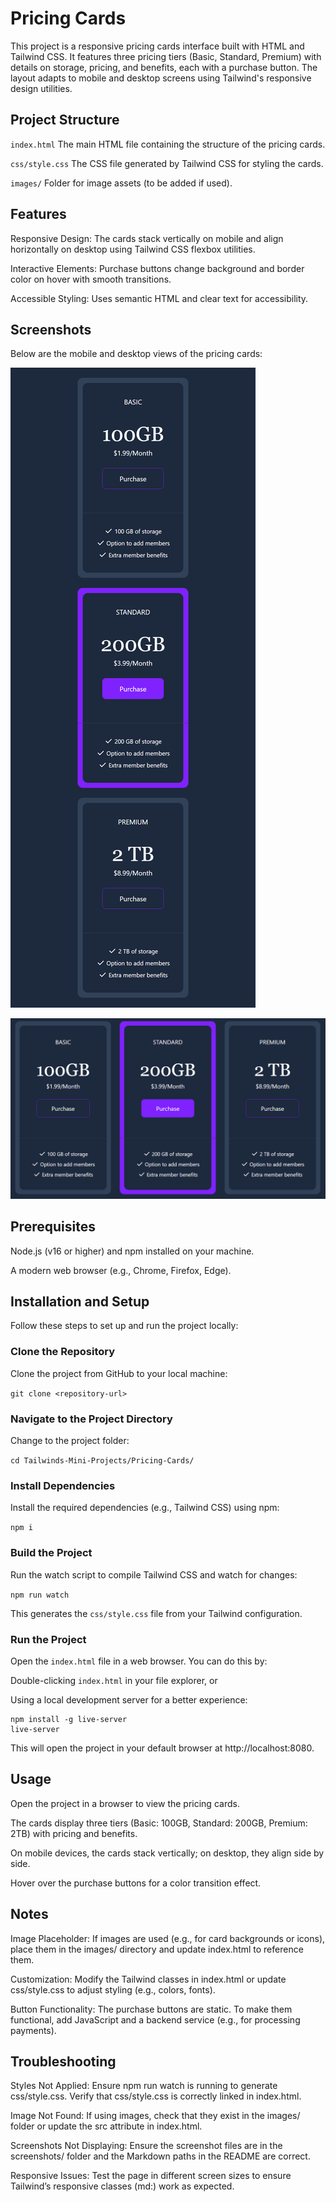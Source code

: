 # Pricing Cards

This project is a responsive pricing cards interface built with HTML and Tailwind CSS. It features three pricing tiers (Basic, Standard, Premium) with details on storage, pricing, and benefits, each with a purchase button. The layout adapts to mobile and desktop screens using Tailwind's responsive design utilities.

## Project Structure

`index.html` The main HTML file containing the structure of the pricing cards.

`css/style.css` The CSS file generated by Tailwind CSS for styling the cards.

`images/` Folder for image assets (to be added if used).

## Features

Responsive Design: The cards stack vertically on mobile and align horizontally on desktop using Tailwind CSS flexbox utilities.

Interactive Elements: Purchase buttons change background and border color on hover with smooth transitions.

Accessible Styling: Uses semantic HTML and clear text for accessibility.

## Screenshots

Below are the mobile and desktop views of the pricing cards:

![Pricing Cards Mobile Image](./images/pricing-cards-mobile.png)

![Pricing Cards Desktop Image](./images/pricing-cards-deskop.png)

## Prerequisites

Node.js (v16 or higher) and npm installed on your machine.

A modern web browser (e.g., Chrome, Firefox, Edge).

## Installation and Setup

Follow these steps to set up and run the project locally:

### Clone the Repository

Clone the project from GitHub to your local machine:

`git clone <repository-url>`

### Navigate to the Project Directory

Change to the project folder:

`cd Tailwinds-Mini-Projects/Pricing-Cards/`

### Install Dependencies

Install the required dependencies (e.g., Tailwind CSS) using npm:

`npm i`

### Build the Project

Run the watch script to compile Tailwind CSS and watch for changes:

`npm run watch`

This generates the `css/style.css` file from your Tailwind configuration.

### Run the Project

Open the `index.html` file in a web browser. You can do this by:

Double-clicking `index.html` in your file explorer, or

Using a local development server for a better experience:

```
npm install -g live-server
live-server
```

This will open the project in your default browser at http://localhost:8080.

## Usage

Open the project in a browser to view the pricing cards.

The cards display three tiers (Basic: 100GB, Standard: 200GB, Premium: 2TB) with pricing and benefits.

On mobile devices, the cards stack vertically; on desktop, they align side by side.

Hover over the purchase buttons for a color transition effect.

## Notes

Image Placeholder: If images are used (e.g., for card backgrounds or icons), place them in the images/ directory and update index.html to reference them.

Customization: Modify the Tailwind classes in index.html or update css/style.css to adjust styling (e.g., colors, fonts).

Button Functionality: The purchase buttons are static. To make them functional, add JavaScript and a backend service (e.g., for processing payments).

## Troubleshooting

Styles Not Applied: Ensure npm run watch is running to generate css/style.css. Verify that css/style.css is correctly linked in index.html.

Image Not Found: If using images, check that they exist in the images/ folder or update the src attribute in index.html.

Screenshots Not Displaying: Ensure the screenshot files are in the screenshots/ folder and the Markdown paths in the README are correct.

Responsive Issues: Test the page in different screen sizes to ensure Tailwind’s responsive classes (md:) work as expected.
